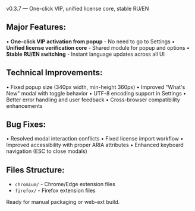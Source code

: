 v0.3.7 — One-click VIP, unified license core, stable RU/EN

## Major Features:
• **One-click VIP activation from popup** - No need to go to Settings
• **Unified license verification core** - Shared module for popup and options
• **Stable RU/EN switching** - Instant language updates across all UI

## Technical Improvements:
• Fixed popup size (340px width, min-height 360px)
• Improved "What's New" modal with toggle behavior
• UTF-8 encoding support in Settings
• Better error handling and user feedback
• Cross-browser compatibility enhancements

## Bug Fixes:
• Resolved modal interaction conflicts
• Fixed license import workflow
• Improved accessibility with proper ARIA attributes
• Enhanced keyboard navigation (ESC to close modals)

## Files Structure:
- `chromium/` - Chrome/Edge extension files
- `firefox/` - Firefox extension files

Ready for manual packaging or web-ext build.








